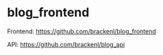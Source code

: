 # blog_frontend

Frontend: https://github.com/brackenl/blog_frontend

API: https://github.com/brackenl/blog_api
